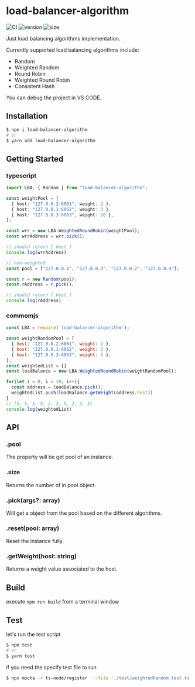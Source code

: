# load-balancer-algorithm
![CI](https://github.com/xu8511831/load-balancers/workflows/CI/badge.svg) ![version](https://img.shields.io/npm/v/load-balancer-algorithm?color=brightgreen) ![size](https://img.shields.io/bundlephobia/min/load-balancer-algorithm?color=brightgreen)

Just load balancing algorithms implementation.

Currently supported load balancing algorithms include:
- Random
- Weighted Random
- Round Robin
- Weighted Round Robin
- Consistent Hash

You can debug the project in VS CODE.

## Installation
```bash
$ npm i load-balancer-algorithm
# or
$ yarn add load-balancer-algorithm
```

## Getting Started

### typescript
```ts
import LBA, { Random } from "load-balancer-algorithm";

const weightPool = [
  { host: "127.0.0.2:6061", weight: 2 },
  { host: "127.0.0.1:6062", weight: 3 },
  { host: "127.0.0.3:6063", weight: 10 },
];

const wrr = new LBA.WeightedRoundRobin(weightPool);
const wrrAddress = wrr.pick();

// should return { host }
console.log(wrrAddress)

// non-weighted
const pool = ["127.0.0.1", "127.0.0.3", "127.0.0.2", "127.0.0.4"];

const r = new Random(pool);
const rAddress = r.pick();

// should return { host }
console.log(rAddress)
```

### commomjs
```js
const LBA = require('load-balancer-algorithm');

const weightRandomPool = [
  { host: "127.0.0.2:6061", weight: 2 },
  { host: "127.0.0.1:6062", weight: 3 },
  { host: "127.0.0.3:6063", weight: 5 },
];
const weightedList = []
const loadBalance = new LBA.WeightedRoundRobin(weightRandomPool);

for(let i = 0; i < 10; i++){
  const address = loadBalance.pick();
  weightedList.push(loadBalance.getWeight(address.host))
}
// [5, 5, 3, 5, 2, 3, 5, 2, 3, 5]
console.log(weightedList)
```

## API
### .pool
The property will be get pool of an instance.

### .size
Returns the number of in pool object.

### .pick(args?: array)
Will get a object from the pool based on the different algorithms.

### .reset(pool: array)
Reset the instance fully.

### .getWeight(host: string)
Returns a weight value associated to the host.


## Build

execute `npm run build` from a terminal window

## Test

let's run the test script

```bash
$ npm test
# or
$ yarn test
```

if you need the specify test file to run

```bash
$ npx mocha -r ts-node/register  --file './test/weightedRandom.test.ts'
```